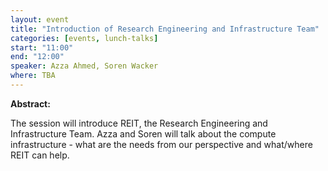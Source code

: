 ```yaml
---
layout: event
title: "Introduction of Research Engineering and Infrastructure Team"
categories: [events, lunch-talks]
start: "11:00"
end: "12:00"
speaker: Azza Ahmed, Soren Wacker
where: TBA
---
```


**Abstract:**

The session will introduce REIT, the Research Engineering and Infrastructure Team. Azza and Soren will talk about the compute infrastructure - what are the needs from our perspective and what/where REIT can help.
